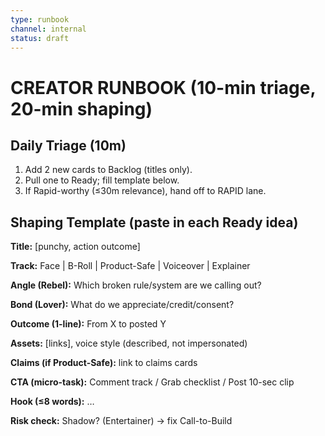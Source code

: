 ```yaml
---
type: runbook
channel: internal
status: draft
---
```


# CREATOR RUNBOOK (10-min triage, 20-min shaping)

## Daily Triage (10m)

1. Add 2 new cards to Backlog (titles only).
2. Pull one to Ready; fill template below.
3. If Rapid-worthy (≤30m relevance), hand off to RAPID lane.

## Shaping Template (paste in each Ready idea)

**Title:** [punchy, action outcome]

**Track:** Face | B-Roll | Product-Safe | Voiceover | Explainer

**Angle (Rebel):** Which broken rule/system are we calling out?

**Bond (Lover):** What do we appreciate/credit/consent?

**Outcome (1-line):** From X to posted Y

**Assets:** [links], voice style (described, not impersonated)

**Claims (if Product-Safe):** link to claims cards

**CTA (micro-task):** Comment track / Grab checklist / Post 10-sec clip

**Hook (≤8 words):** …

**Risk check:** Shadow? (Entertainer) → fix Call-to-Build
